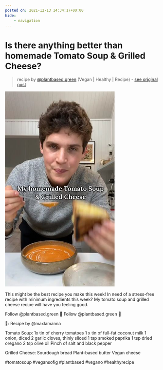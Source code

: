 ```yaml
---
posted on: 2021-12-13 14:34:17+00:00
hide:
    - navigation
---
```


# Is there anything better than homemade Tomato Soup & Grilled Cheese?  

> recipe by [@plantbased.green](https://www.instagram.com/plantbased.green/) 
(Vegan | Healthy | Recipe) - [see original post](https://instagram.com/p/CXbS1jxK03q)

![](../img/plantbased.green_13-12-2021_1412.png)


This might be the best recipe you make this week! In need of a stress-free recipe with minimum ingredients this week? 
My tomato soup and grilled cheese recipe will have you feeling good. 

Follow @plantbased.green 🙌
Follow @plantbased.green 🙌

📸: Recipe by @maxlamanna 

Tomato Soup:
1x tin of cherry tomatoes
1 x tin of full-fat coconut milk
1 onion, diced
2 garlic cloves, thinly sliced
1 tsp smoked paprika
1 tsp dried oregano
2 tsp olive oil
Pinch of salt and black pepper

Grilled Cheese:
Sourdough bread
Plant-based butter
Vegan cheese

\#tomatosoup \#vegansofig \#plantbased \#vegano \#healthyrecipe 